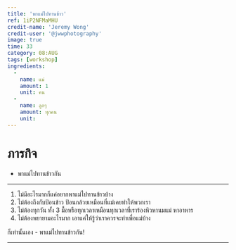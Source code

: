 ```yaml
---
title: 'พาแม่ไปทานข้าว'
ref: 1iP2NFMaMHU
credit-name: 'Jeremy Wong'
credit-user: '@jwwphotography'
image: true
time: 33
category: 08:AUG
tags: [workshop]
ingredients:
  -
    name: แม่
    amount: 1
    unit: คน
  -
    name: ลูกๆ
    amount: ทุกคน
    unit:
---
```


# ภารกิจ
 - พาแม่ไปทานข้าวกัน

---

1. ไม่มีอะไรมากก็แค่อยากพาแม่ไปทานข้าวบ้าง
2. ไม่ต้องถึงกับป้อนข้าว ป้อนกล้วยเหมือนที่แม่เคยทำให้พวกเรา
3. ไม่ต้องทุกวัน ทั้ง 3 มื้อหรือทุกเวลาเหมือนทุกเวลาที่เราร้องหิวหานมแม่ หาอาหาร
4. ไม่ต้องพยายามอะไรมาก เอาแค่ให้รู้ว่าเราควรจะทำเพื่อแม่บ้าง

ก็เท่านั้นเอง - พาแม่ไปทานข้าวกัน!

---
